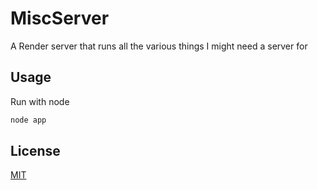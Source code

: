 # MiscServer
A Render server that runs all the various things I might need a server for

## Usage
Run with node
```bash
node app
```

## License
[MIT](https://choosealicense.com/licenses/mit/)
